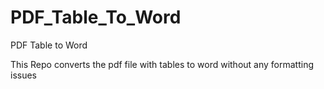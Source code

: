 # PDF_Table_To_Word
PDF Table to Word

This Repo converts the pdf file with tables to word without any formatting issues
